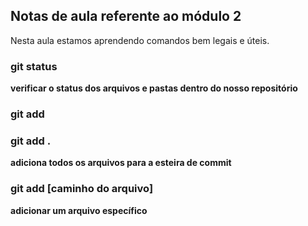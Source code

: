 ## Notas de aula referente ao módulo 2

Nesta aula estamos aprendendo comandos bem legais e úteis.


### git status
**verificar o status dos arquivos e pastas dentro do nosso repositório**

### git add

### git add .
**adiciona todos os arquivos para a esteira de commit**

### git add [caminho do arquivo]
**adicionar um arquivo específico**
